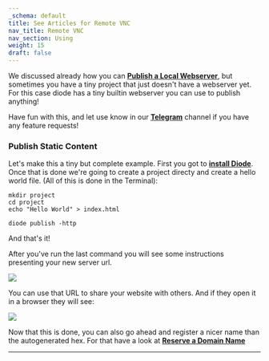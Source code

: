 ```yaml
---
_schema: default
title: See Articles for Remote VNC
nav_title: Remote VNC
nav_section: Using
weight: 15
draft: false
---
```

We discussed already how you can [**Publish a Local Webserver**](https://support.diode.io/article/ss32engxlq-publish-your-local-webserver), but sometimes you have a tiny project that just doesn't have a webserver yet. For this case diode has a tiny builtin webserver you can use to publish anything!

Have fun with this, and let use know in our [**Telegram**](https://t.me/diode_chain) channel if you have any feature requests!

### **Publish Static Content**

Let's make this a tiny but complete example. First you got to [**install Diode**](https://support.diode.io/article/lsr4tkzz8t). Once that is done we're going to create a project directy and create a hello world file. (All of this is done in the Terminal):

```
mkdir project
cd project
echo "Hello World" > index.html

diode publish -http
```

And that's it!

After you've run the last command you will see some instructions presenting your new server url.

![](/uploads/image-25.png)

You can use that URL to share your website with others. And if they open it in a browser they will see:

![](/uploads/image-26.png)

Now that this is done, you can also go ahead and register a nicer name than the autogenerated hex. For that have a look at [**Reserve a Domain Name**](https://support.diode.io/article/2bzhaehdp2-reserving-a-domain-name)

---

&nbsp;